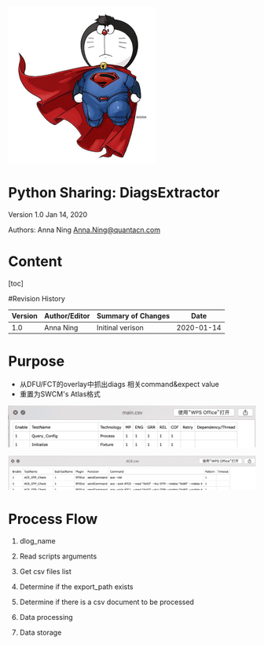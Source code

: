 ![docDingDong](./PythonSharing_diagsExtractor/docDingDong300.png)

# Python Sharing: DiagsExtractor
Version 1.0
Jan 14, 2020

Authors:
Anna Ning         Anna.Ning@quantacn.com

# Content
[toc]

#Revision History

| Version | Author/Editor | Summary of Changes | Date       |
| ------- | ------------- | ------------------ | ---------- |
| 1.0     | Anna Ning     | Initinal verison   | 2020-01-14 |

# Purpose

- 从DFU/FCT的overlay中抓出diags 相关command&expect value
- 重置为SWCM's Atlas格式

![docDingDong](./PythonSharing_diagsExtractor/Image-1.jpg)

![docDingDong](./PythonSharing_diagsExtractor/Image-2.jpeg)

# Process Flow

1. dlog_name

2. Read scripts arguments

3. Get csv files list
4. Determine if the export_path exists
5. Determine if there is a csv document to be processed
6. Data processing
7. Data storage



